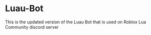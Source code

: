 # Luau-Bot
This is the updated version of the Luau Bot that is used on Roblox Lua Community discord server
